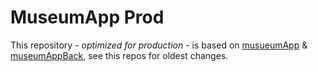 # MuseumApp Prod

This repository - _optimized for production_ - is based on [musueumApp](https://github.com/Samuel-Marien/MuseumApp) & [museumAppBack](https://github.com/Samuel-Marien/MuseumAppBack), see this repos for oldest changes.
